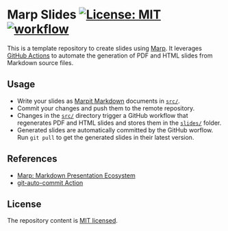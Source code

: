 # Marp Slides [![License: MIT](https://img.shields.io/badge/License-MIT-blue.svg)](https://opensource.org/licenses/MIT) [![workflow](https://github.com/thibaudmartinez/marp-slides/actions/workflows/main.yml/badge.svg)](https://github.com/thibaudmartinez/marp-slides/actions)

This is a template repository to create slides using [Marp](https://marp.app/). It leverages [GitHub Actions](https://docs.github.com/en/actions) to automate the generation of PDF and HTML slides from Markdown source files.

## Usage

* Write your slides as [Marpit Markdown](https://marpit.marp.app/markdown) documents in [`src/`](./src).
* Commit your changes and push them to the remote repository.
* Changes in the [`src/`](./src) directory trigger a GitHub workflow that regenerates PDF and HTML slides and stores them in the [`slides/`](./slides) folder.
* Generated slides are automatically committed by the GitHub worflow. Run `git pull` to get the generated slides in their latest version.
 
## References

* [Marp: Markdown Presentation Ecosystem](https://marp.app/)
* [git-auto-commit Action](https://github.com/stefanzweifel/git-auto-commit-action)

## License

The repository content is [MIT licensed](https://opensource.org/licenses/MIT).
